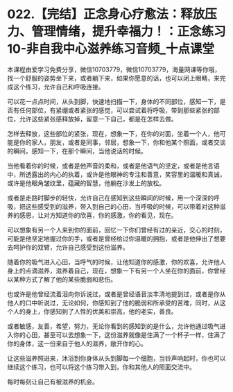 # 022.【完结】正念身心疗愈法：释放压力、管理情绪，提升幸福力！：正念练习10-非自我中心滋养练习音频_十点课堂

本课程由爱学习免费分享，微信10703779，微信10703779，海量网课等你哦，找一个舒服的姿势坐下来，或者躺下来，如果你愿意的话，也可以闭上眼睛，来完成这个练习，允许自己和呼吸连接。

可以花一点点时间，从头到脚，快速地扫描一下，身体的不同部位，感知一下，是否有任何部位，有紧绷或者紧张的感觉，可以尝试着将呼吸，带到那些紧张的部位，允许这些紧张感释放掉，留意一下自己，都是在怎样去做。

怎样去释放，这些部位的紧张，现在，想象一下，在你的对面，坐着一个人，他可能是你的家人，朋友，或者是同事，邻居，想象一下，你和他某个照面，或者交谈的瞬间，感知一下，在那个瞬间，当他说话的时候。

当他看着你的时候，或者是他声音的柔和，或者是他语气的坚定，或者是他言语中，所透露出的内心的执着，或许是他眼神的专注和善意，笑容里的温暖和真诚，或许是他眼角皱纹里，蕴藏的智慧，他躺在沙发上的放松。

或者是走路时脚步的轻快，允许自己在感知到这些瞬间的时候，用一个深深的呼吸，把这些感受到的滋养，带入到自己的心田，当呼吸的时候，可以带着对这种滋养的感恩，让对方知道你的欣喜，你的感激，你的看见，现在。

可以想象有另一个人来到你的面前，回忆一下你们曾经有过的亲近，交心的时刻，可能是他坚定地握过你的手，或者是曾经给过你温暖的拥抱，或者是他伸出了想要去呵护你的双臂，允许自己感受到这份滋养。

随着你的吸气进入心田，当呼气的时候，让他知道你的感激，你的欢喜，允许他人身上的点滴滋养，滋养着自己，现在，想象一下有另一个人坐在你的面前，你曾经以某种方式了解了他的某些脆弱和悲伤。

也或许是他曾经流着泪向你诉说过，或者是曾经语音淡丰清地提到过，或者是你从他人的口中听说过，无论如何，你感知到了他的脆弱和所承受的苦难，同时，从这个人的身上，你感知到了人性的优美和崇高，他的老实，善良。

或者敏感，友善，希望，努力，无论你看到的感知到的是什么，允许他通过吸气进入你的心田，甚至可以去想象一下，这份滋养就像是住满了一个杯子一样，住满了你的身体，这一份来自于他人的滋养，敞开你的心。

让这些滋养照进来，沐浴到你身体从头到脚每一个细胞，当铃声响起时，你也可以继续这个练习，也可以将这个练习带入到，你和其他人的照面交流中。

每时每刻让自己有被滋养的机会。